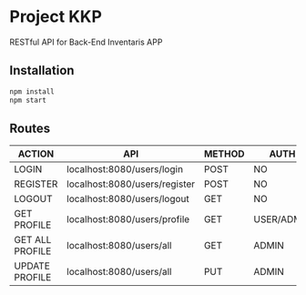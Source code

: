 # Project KKP 
RESTful API for Back-End Inventaris APP

## Installation
```sh
npm install
npm start
```
## Routes

| ACTION | API | METHOD | AUTH |
| ------ | ------ | ------ | ------ |
| LOGIN | localhost:8080/users/login | POST | NO |
| REGISTER | localhost:8080/users/register | POST | NO |
| LOGOUT | localhost:8080/users/logout | GET | NO |
| GET PROFILE | localhost:8080/users/profile | GET | USER/ADMIN |
| GET ALL PROFILE | localhost:8080/users/all | GET | ADMIN |
| UPDATE PROFILE | localhost:8080/users/all | PUT | ADMIN |


